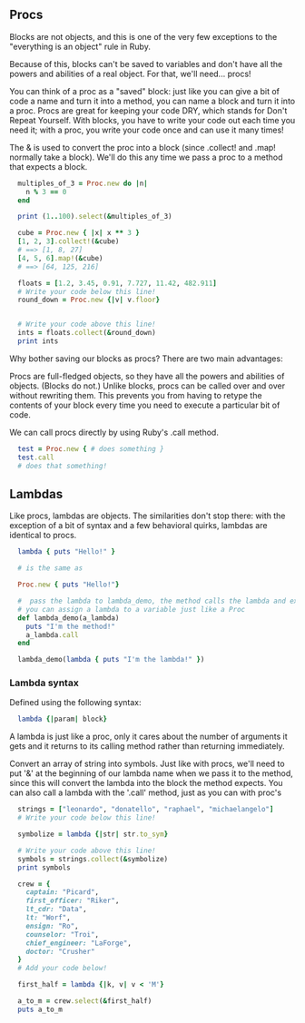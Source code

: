 ## Procs

Blocks are not objects, and this is one of the very few exceptions to the "everything is an object" rule in Ruby.

Because of this, blocks can't be saved to variables and don't have all the powers and abilities of a real object. For that, we'll need... procs!

You can think of a proc as a "saved" block: just like you can give a bit of code a name and turn it into a method, you can name a block and turn it into a proc. Procs are great for keeping your code DRY, which stands for Don't Repeat Yourself. With blocks, you have to write your code out each time you need it; with a proc, you write your code once and can use it many times!

The & is used to convert the proc into a block (since .collect! and .map! normally take a block). We'll do this any time we pass a proc to a method that expects a block.

```ruby
  multiples_of_3 = Proc.new do |n|
    n % 3 == 0
  end

  print (1..100).select(&multiples_of_3)
```

```ruby
  cube = Proc.new { |x| x ** 3 }
  [1, 2, 3].collect!(&cube)
  # ==> [1, 8, 27]
  [4, 5, 6].map!(&cube)
  # ==> [64, 125, 216]
```

```ruby
  floats = [1.2, 3.45, 0.91, 7.727, 11.42, 482.911]
  # Write your code below this line!
  round_down = Proc.new {|v| v.floor}


  # Write your code above this line!
  ints = floats.collect(&round_down)
  print ints
```

Why bother saving our blocks as procs? There are two main advantages:

Procs are full-fledged objects, so they have all the powers and abilities of objects. (Blocks do not.)
Unlike blocks, procs can be called over and over without rewriting them. This prevents you from having to retype the contents of your block every time you need to execute a particular bit of code.

We can call procs directly by using Ruby's .call method.

```ruby
  test = Proc.new { # does something }
  test.call
  # does that something!
```


## Lambdas

Like procs, lambdas are objects. The similarities don't stop there: with the exception of a bit of syntax and a few behavioral quirks, lambdas are identical to procs.


```ruby
  lambda { puts "Hello!" }

  # is the same as

  Proc.new { puts "Hello!"}
```

```ruby
  #  pass the lambda to lambda_demo, the method calls the lambda and executes its code.
  # you can assign a lambda to a variable just like a Proc
  def lambda_demo(a_lambda)
    puts "I'm the method!"
    a_lambda.call
  end

  lambda_demo(lambda { puts "I'm the lambda!" })
```

### Lambda syntax

Defined using the following syntax:

```ruby
  lambda {|param| block}
```
A lambda is just like a proc, only it cares about the number of arguments it gets and it returns to its calling method rather than returning immediately.

Convert an array of string into symbols. Just like with procs, we'll need to put '&' at the beginning of our lambda name when we pass it to the method, since this will convert the lambda into the block the method expects. You can also call a lambda with the '.call' method, just as you can with proc's

```ruby
  strings = ["leonardo", "donatello", "raphael", "michaelangelo"]
  # Write your code below this line!

  symbolize = lambda {|str| str.to_sym}

  # Write your code above this line!
  symbols = strings.collect(&symbolize)
  print symbols
```

```ruby
  crew = {
    captain: "Picard",
    first_officer: "Riker",
    lt_cdr: "Data",
    lt: "Worf",
    ensign: "Ro",
    counselor: "Troi",
    chief_engineer: "LaForge",
    doctor: "Crusher"
  }
  # Add your code below!

  first_half = lambda {|k, v| v < 'M'}

  a_to_m = crew.select(&first_half)
  puts a_to_m
```
